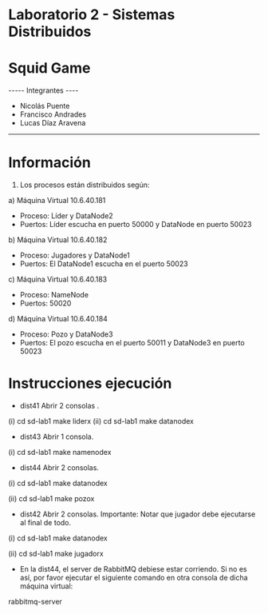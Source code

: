 # Laboratorio 2 - Sistemas Distribuidos
# Squid Game

----- Integrantes ----
* Nicolás Puente
* Francisco Andrades
* Lucas Díaz Aravena
----------------------

# Información
1) Los procesos están distribuidos según:
	
a) Máquina Virtual 10.6.40.181
- Proceso: Líder y DataNode2
- Puertos: Líder escucha en puerto 50000 y DataNode en puerto 50023

b) Máquina Virtual 10.6.40.182
- Proceso: Jugadores y DataNode1
- Puertos: El DataNode1 escucha en el puerto 50023

c) Máquina Virtual 10.6.40.183
- Proceso: NameNode
- Puertos: 50020

d) Máquina Virtual 10.6.40.184
- Proceso: Pozo y DataNode3
- Puertos: El pozo escucha en el puerto 50011 y DataNode3 en puerto 50023

# Instrucciones ejecución

* dist41
Abrir 2 consolas .

(i)
cd sd-lab1
make liderx
(ii)
cd sd-lab1
make datanodex

* dist43
Abrir 1 consola.

(i)
cd sd-lab1
make namenodex

* dist44
Abrir 2 consolas.

(i)
cd sd-lab1
make datanodex

(ii)
cd sd-lab1
make pozox

* dist42
Abrir 2 consolas.
Importante: Notar que jugador debe ejecutarse al final de todo.

(i)
cd sd-lab1
make datanodex

(ii)
cd sd-lab1
make jugadorx



* En la dist44, el server de RabbitMQ debiese estar corriendo. Si no es así, por favor ejecutar el siguiente comando en otra consola de dicha máquina virtual:

rabbitmq-server